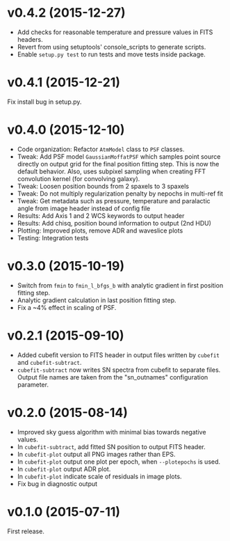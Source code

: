 v0.4.2 (2015-12-27)
===================

- Add checks for reasonable temperature and pressure values in FITS headers.
- Revert from using setuptools' console_scripts to generate scripts.
- Enable `setup.py test` to run tests and move tests inside package.

v0.4.1 (2015-12-21)
===================

Fix install bug in setup.py.

v0.4.0 (2015-12-10)
===================

- Code organization: Refactor `AtmModel` class to `PSF` classes.
- Tweak: Add PSF model `GaussianMoffatPSF` which samples point source
  directly on output grid for the final position fitting step. This is
  now the default behavior. Also, uses subpixel sampling when creating
  FFT convolution kernel (for convolving galaxy).
- Tweak: Loosen position bounds from 2 spaxels to 3 spaxels
- Tweak: Do not multiply regularization penalty by nepochs in multi-ref fit
- Tweak: Get metadata such as pressure, temperature and paralactic angle
  from image header instead of config file
- Results: Add Axis 1 and 2 WCS keywords to output header
- Results: Add chisq, position bound information to output (2nd HDU)
- Plotting: Improved plots, remove ADR and waveslice plots
- Testing: Integration tests

v0.3.0 (2015-10-19)
===================

- Switch from `fmin` to `fmin_l_bfgs_b` with analytic gradient in first
  position fitting step.
- Analytic gradient calculation in last position fitting step.
- Fix a ~4% effect in scaling of PSF.

v0.2.1 (2015-09-10)
===================

- Added cubefit version to FITS header in output files written by
  `cubefit` and `cubefit-subtract`.
- `cubefit-subtract` now writes SN spectra from cubefit to separate files.
  Output file names are taken from the "sn_outnames" configuration parameter.

v0.2.0 (2015-08-14)
===================

- Improved sky guess algorithm with minimal bias towards negative values.
- In `cubefit-subtract`, add fitted SN position to output FITS header.
- In `cubefit-plot` output all PNG images rather than EPS.
- In `cubefit-plot` output one plot per epoch, when `--plotepochs` is used.
- In `cubefit-plot` output ADR plot.
- In `cubefit-plot` indicate scale of residuals in image plots.
- Fix bug in diagnostic output

v0.1.0 (2015-07-11)
===================

First release.
